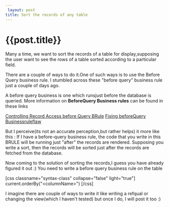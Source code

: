 ```yaml
---
 layout: post
title: Sort the records of any table
--- 
```

 {{post.title}}
======================================================
Many a time, we want to sort the records of a table for display,supposing the user want to see the rows of a table sorted according to a particular field.

There are a couple of ways to do it.One of such ways is to use the Before Query business rule. I stumbled across these "before query" business rule just a couple of days ago.

A before query business is one which runsjust before the database is queried.
More information on <strong>BeforeQuery Business rules</strong> can be found in these links

<a href="http://www.servicenowguru.com/scripting/business-rules-scripting/controlling-record-access-before-query-business-rules/">Controlling Record Access before Query BRule</a>
<a href="http://www.servicenowguru.com/scripting/business-rules-scripting/fixing-before-query-business-rules-flaw/">
Fixing beforeQuery Businessruleflaw</a>

But I perceive(its not an accurate perception,but rather helps) it more like this :
If I have a before-query business rule, the code that you write in this BRULE will be running just "after" the records are rendered.
Supposing you write a sort, then the records will be sorted just after the records are fetched from the database.

Now coming to the solution of sorting the records,I guess you have already figured it out :)
You need to write a before query business rule on the table


[css classname="syntax-class" collapse="false" light="true"]
current.orderBy(&quot;&lt;columnName&gt;&quot;)
[/css]

I imagine there are couple of ways to write it like writing a refqual or changing the view(which I haven't tested) but once I do, I will post it too :)